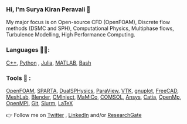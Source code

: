 ### Hi, I'm Surya Kiran Peravali 👋

My major focus is on Open-source CFD (OpenFOAM), Discrete flow methods (DSMC and SPH), Computational Physics, Multiphase flows, Turbulence Modelling, High Performance Computing.



### Languages 👩‍💻:
[C++](https://cplusplus.com/), [Python](https://www.python.org/) , [Julia](https://julialang.org/), [MATLAB](https://in.mathworks.com/products/matlab.html), [Bash](https://www.gnu.org/software/bash/)

### Tools 🔨 :
[OpenFOAM](https://www.openfoam.com/), [SPARTA](https://sparta.github.io/), [DualSPHysics](https://dual.sphysics.org/), [ParaView](https://www.paraview.org/), [VTK](https://vtk.org/download/), [gnuplot](http://www.gnuplot.info), [FreeCAD](https://www.freecad.org/), [MeshLab](https://www.meshlab.net), [Blender](https://www.blender.org), [CMInject](https://cminject.readthedocs.io/en/latest/), [MaMiCo](https://github.com/HSU-HPC/MaMiCo), [COMSOL](https://www.comsol.com/), [Ansys](https://www.ansys.com/), [Catia](https://www.3ds.com/products-services/catia/), [OpenMp](https://www.openmp.org/), [OpenMPI](https://www.open-mpi.org/), [Git](https://git-scm.com/), [Slurm](https://slurm.schedmd.com/overview.html), [LaTeX](https://www.latex-project.org//)

👉 Follow me on [Twitter](https://twitter.com/suryakiran_53) , [LinkedIn](https://www.linkedin.com/in/surya-kiran-peravali-b3665221/) and/or [ResearchGate](https://www.researchgate.net/profile/Surya-Peravali-2)
<!--
**peravali0812/peravali0812** is a ✨ _special_ ✨ repository because its `README.md` (this file) appears on your GitHub profile.

Here are some ideas to get you started:

- 🔭 I’m currently working on ...
- 🌱 I’m currently learning ...
- 👯 I’m looking to collaborate on ...
- 🤔 I’m looking for help with ...
- 💬 Ask me about ...
- 📫 How to reach me: ...
- 😄 Pronouns: ...
- ⚡ Fun fact: ...
-->
